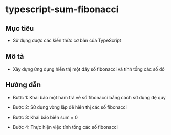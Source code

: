 # typescript-sum-fibonacci
## Mục tiêu
- Sử dụng được các kiến thức cơ bản của TypeScript

## Mô tả
- Xây dựng ứng dụng hiển thị một dãy số fibonacci và tính tổng các số đó

## Hướng dẫn
- Bước 1: Khai báo một hàm trả về số fibonacci bằng cách sử dụng đệ quy

- Bước 2: Sử dụng vòng lặp để hiển thị các số fibonacci

- Bước 3: Khai báo biến sum = 0

- Bước 4: Thực hiện việc tính tổng các số fibonacci
